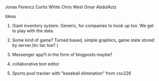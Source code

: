 Jonas Ferencz
Curtis White
Chris West
Omar AbdulAziz

Ideas
1. Giant inventory system. Generic, for companies to hook up too. We get to play with the data.

2. Some kind of game? Turned based, simple graphics, game state stored by server.(tic tac toe? )

3. Messenger app?i in the form of blogposts maybe?

4. collaborative text editor

5. Sports pool tracker with "baseball elimination" from csc226

